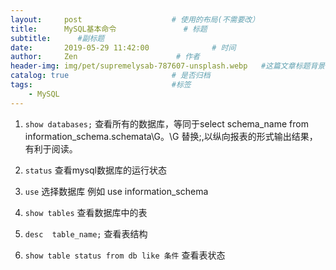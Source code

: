 ```yaml
---
layout:     post                    # 使用的布局(不需要改）
title:      MySQL基本命令               # 标题
subtitle:      #副标题
date:       2019-05-29 11:42:00              # 时间
author:     Zen                      # 作者
header-img: img/pet/supremelysab-787607-unsplash.webp   #这篇文章标题背景图片
catalog: true                       # 是否归档
tags:                               #标签
    - MySQL
---
```


1. `show databases;`
查看所有的数据库，等同于select schema_name from information_schema.schemata\G。\G 替换;,以纵向报表的形式输出结果，有利于阅读。

2. `status`
查看mysql数据库的运行状态

3. `use` 选择数据库 例如 use information_schema

4. `show tables`
查看数据库中的表

5. `desc  table_name;`
查看表结构

6. `show table status from db like 条件`
查看表状态
